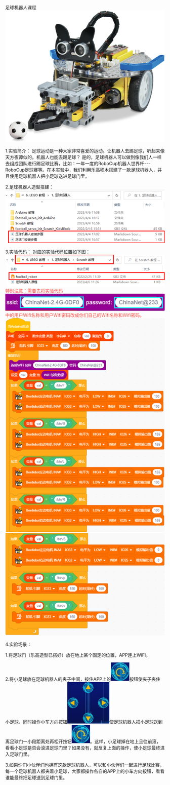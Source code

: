  足球机器人课程
![Img](/media/img-20230518131909.png)

 1.实验简介：
足球运动是一种大家非常喜爱的运动。让机器人去踢足球，听起来像天方夜谭似的。机器人也能去踢足球？ 是的，足球机器人可以做到像我们人一样去组成团队进行踢足球比赛，比如：一年一度的RoboCup机器人世界杯---RoboCup足球赛等。在本实验中，我们利用乐高积木搭建了一款足球机器人，并且使用足球机器人把小足球送进足球门里。

 2.足球机器人造型搭建：
![Img](/media/img-20230406112606.png)

 3.实验代码：
对应的实验代码位置如下图：
![Img](/media/img-20230406112709.png)
<span style="color: rgb(255, 76, 65);">特别注意：需要先将实验代码![Img](/media/img-20230331103843.png)中的用户Wifi名称和用户Wifi密码改成你们自己的Wifi名称和Wifi密码。</span>
![Img](/media/img-20230406112816.png)
![Img](/media/img-20230406112836.png)

 4.实验场景：

1.将足球门（乐高造型已搭好）放在地上某个固定的位置，APP连上WiFi。

2.将小足球放在足球机器人的夹子中间，按住APP上的![Img](/media/img-20230406112112.png)按钮使夹子夹住小足球，同时操作小车方向按钮![Img](/media/img-20230406112146.png)使足球机器人把小足球送到离足球门一小段距离处再松开按钮![Img](/media/img-20230406112300.png)。这样，小足球掉在地上且往前滚，看看小足球是否会滚进足球门里？如果没有，就反复上面的操作，使小足球最终进入足球门里。

3.如果你们小伙伴们也拥有这款足球机器人，可以和小伙伴们一起进行足球比赛，每一个足球机器人都夹着小足球，大家都操作各自的APP上的小车方向按钮，看看谁能最终把足球送到足球门里。















